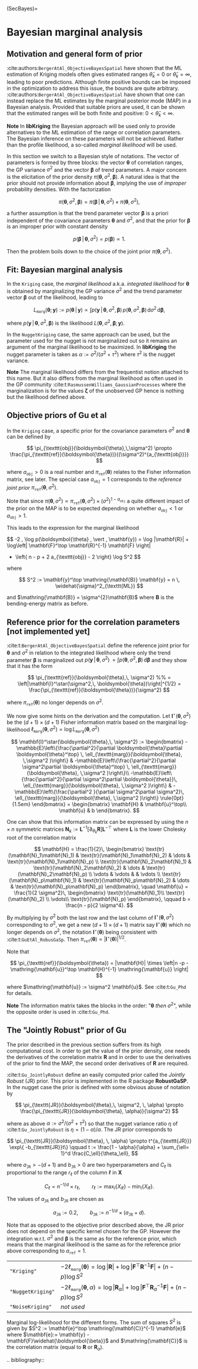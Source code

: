 
(SecBayes)=
# Bayesian marginal analysis

## Motivation and general form of prior

:cite:authors:`BergerAtAl_ObjectiveBayesSpatial` have shown that the
ML estimation of Kriging models often gives estimated ranges
$\widehat{\theta}_k = 0$ or $\widehat{\theta}_k = \infty$, leading to
poor predictions. Although finite positive bounds can be imposed in
the optimization to address this issue, the bounds are quite
arbitrary. :cite:authors:`BergerAtAl_ObjectiveBayesSpatial` have shown
that one can instead replace the ML estimates by the marginal
posterior mode (MAP) in a Bayesian analysis. Provided that suitable
priors are used, it can be shown that the estimated ranges will be
both finite and positive: $0 < \widehat{\theta}_k < \infty$.

**Note**  In **libKriging** the Bayesian approach will be used only to provide
  alternatives to the ML estimation of the range or correlation
  parameters.  The Bayesian inference on these parameters will not be
  achieved. Rather than the profile likelihood, a so-called
  *marginal likelihood* will be used.

In this section we switch to a Bayesian style of notations. The vector
of parameters is formed by three blocks: the vector $\boldsymbol{\theta}$ of
correlation ranges, the GP variance $\sigma^2$ and the vector
$\boldsymbol{\beta}$ of trend parameters. A major concern is the elicitation
of the prior density $\pi(\boldsymbol{\theta}, \, \sigma^2, \,\boldsymbol{\beta})$.  A
natural idea is that the prior should not provide information about
$\boldsymbol{\beta}$, implying the use of *improper* probability
densities. With the factorization

$$
  \pi(\boldsymbol{\theta}, \, \sigma^2, \,\boldsymbol{\beta}) =
  \pi(\boldsymbol{\beta} \, \vert \, \boldsymbol{\theta}, \,\sigma^2) \times
  \pi(\boldsymbol{\theta}, \, \sigma^2),
$$

a further assumption is that the trend parameter vector $\boldsymbol{\beta}$
is a priori independent of the covariance parameters $\boldsymbol{\theta}$ and
$\sigma^2$, and that the prior for $\boldsymbol{\beta}$ is an improper prior
with constant density

$$
   p(\boldsymbol{\beta} \, \vert \, \boldsymbol{\theta}, \sigma^2)
        = p(\boldsymbol{\beta}) \propto 1.
$$

Then the problem boils down to the choice of the joint prior
$\pi(\boldsymbol{\theta}, \, \sigma^2)$.

## Fit: Bayesian marginal analysis


In the `Kriging` case, the *marginal likelihood*
a.k.a. *integrated likelihood* for $\boldsymbol{\theta}$ is obtained by
marginalizing the GP variance $\sigma^2$ and the trend parameter
vector $\boldsymbol{\beta}$ out of the likelihood, leading to

$$
  L_{\texttt{marg}}(\boldsymbol{\theta};\,\mathbf{y}) := 
  p(\boldsymbol{\theta} \, \vert \, \mathbf{y}) \propto \int
  p(\mathbf{y} \, \vert \,\boldsymbol{\theta}, \, \sigma^2, \, \boldsymbol{\beta}) \,
  p(\boldsymbol{\theta}, \, \sigma^2, \, \boldsymbol{\beta}) \,
  \text{d}\sigma^2\,
  \text{d}\boldsymbol{\beta},
$$

where $p(\mathbf{y} \, \vert \,\boldsymbol{\theta}, \, \sigma^2, \, \boldsymbol{\beta})$ is
the likelihood $L(\boldsymbol{\theta}, \, \sigma^2, \, \boldsymbol{\beta};\, \mathbf{y})$.

In the `NuggetKriging` case, the same approach can be used, but
the parameter used for the nugget is not marginalized out so it
remains an argument of the marginal likelihood to be maximized. In
**libKriging** the nugget parameter is taken as
$\alpha := \sigma^2 / (\sigma^2 + \tau^2)$ where $\tau^2$ is the
nugget variance.

**Note** The marginal likelihood differs from the frequentist notion
  attached to this name. But it also differs from the marginal
  likelihood as often used in the GP community
  :cite:t:`RasmussenWilliams_GaussianProcesses` where the
  marginalization is for the values $\boldsymbol{\zeta}$ of the
  unobserved GP hence is nothing but the likelihood defined above.

## Objective priors of Gu et al

In the `Kriging` case, a specific prior for the covariance
parameters $\sigma^2$ and $\boldsymbol{\theta}$ can be defined by

$$
  \pi_{\texttt{obj}}(\boldsymbol{\theta},\,\sigma^2) \propto
  \frac{\pi_{\texttt{ref}}(\boldsymbol{\theta})}{(\sigma^2)^{a_{\texttt{obj}}}}
$$

where $a_{\texttt{obj}}>0$ is a real number and
$\pi_{\texttt{ref}}(\boldsymbol{\theta})$ relates to the Fisher information
matrix, see later. The special case $a_{\texttt{obj}} = 1$ corresponds
to the *reference joint prior*
$\pi_{\texttt{ref}}(\boldsymbol{\theta},\,\sigma^2)$.

Note that since $\pi(\boldsymbol{\theta},\,\sigma^2) \propto
\pi_{\texttt{ref}}(\boldsymbol{\theta},\,\sigma^2) \times
(\sigma^2)^{1-a_{\texttt{obj}}}$ a quite different impact of the prior
on the MAP is to be expected depending on whether $a_{\texttt{obj}} <
1$ or $a_{\texttt{obj}} > 1$.

This leads to the expression for the marginal likelihood

$$
  -2 \, \log p(\boldsymbol{\theta} \, \vert \, \mathbf{y})
  = \log |\mathbf{R}| + \log\left| \mathbf{F}^\top \mathbf{R}^{-1} \mathbf{F} \right|
  + \left\{ n - p + 2 a_{\texttt{obj}} - 2 \right\} \log S^2
$$

where

$$
  S^2 := \mathbf{y}^\top \mathring{\mathbf{B}} \mathbf{y} = 
  n \, \widehat{\sigma}^2_{\texttt{ML}}
$$

and $\mathring{\mathbf{B}} = \sigma^{2}\mathbf{B}$ where $\mathbf{B}$ is
the bending-energy matrix as before.



## Reference prior for the correlation parameters [not implemented yet]

:cite:t:`BergerAtAl_ObjectiveBayesSpatial` define the reference joint
prior for $\boldsymbol{\theta}$ and $\sigma^2$ in relation to the integrated
likelihood where only the trend parameter $\boldsymbol{\beta}$ is marginalized
out
$p(\mathbf{y} \, \vert \,\boldsymbol{\theta}, \, \sigma^2) \, = \int p(\boldsymbol{\theta},
\, \sigma^2, \, \boldsymbol{\beta}) \, \text{d}\boldsymbol{\beta}$ and they show that
it has the form

$$
  \pi_{\texttt{ref}}(\boldsymbol{\theta},\, \sigma^2) %% = \left|\mathbf{I}^\star(\sigma^2,\, \boldsymbol{\theta})\right|^{1/2}
  = \frac{\pi_{\texttt{ref}}(\boldsymbol{\theta})}{\sigma^2}
$$

where $\pi_{\texttt{ref}}(\boldsymbol{\theta})$ no longer depends on $\sigma^2$.

We now give some hints on the derivation and the computation. Let
$\mathbf{I}^\star(\boldsymbol{\theta},\,\sigma^2)$ be the $(d+1) \times (d+1)$
Fisher information matrix based on the marginal log-likelihood
$\ell_{\texttt{marg}}(\boldsymbol{\theta},\,\sigma^2) = \log
L_{\texttt{marg}}(\boldsymbol{\theta},\,\sigma^2)$

$$
  \mathbf{I}^\star(\boldsymbol{\theta},\, \sigma^2) := 
  \begin{bmatrix}
    -\mathbb{E}\left\{\frac{\partial^2}{\partial \boldsymbol{\theta}\partial \boldsymbol{\theta}^\top}
      \,
      \ell_{\texttt{marg}}(\boldsymbol{\theta}, \,\sigma^2 )\right\}
    & -\mathbb{E}\left\{\frac{\partial^2}{\partial \sigma^2\partial \boldsymbol{\theta}^\top}
      \,
      \ell_{\texttt{marg}}(\boldsymbol{\theta}, \,\sigma^2 )\right\}\\
    -\mathbb{E}\left\{\frac{\partial^2}{\partial \sigma^2\partial \boldsymbol{\theta}}\,
      \ell_{\texttt{marg}}(\boldsymbol{\theta}, \,\sigma^2 )\right\}
    & -\mathbb{E}\left\{\frac{\partial^2 }{\partial \sigma^2\partial \sigma^2}\,
      \ell_{\texttt{marg}}(\boldsymbol{\theta}, \,\sigma^2 )\right\}
    \rule{0pt}{1.5em}
  \end{bmatrix} =
  \begin{bmatrix}
    \mathbf{H} & \mathbf{u}^\top\\
    \mathbf{u} & b
  \end{bmatrix}.
$$

One can show that this information matrix can be expressed by using
the $n \times n$ symmetric matrices
$\mathbf{N}_k := \mathbf{L}^{-1} \left[\partial_{\theta_k} \mathbf{R}\right]
\mathbf{L}^{-\top}$ where $\mathbf{L}$ is the lower Cholesky root of the correlation matrix

$$
  \mathbf{H} = \frac{1}{2}\,
  \begin{bmatrix}
    \text{tr}(\mathbf{N}_1\mathbf{N}_1)   & \text{tr}(\mathbf{N}_1\mathbf{N}_2)
    & \dots & \text{tr}(\mathbf{N}_1\mathbf{N}_p) \\
    \text{tr}(\mathbf{N}_2\mathbf{N}_1)   & \text{tr}(\mathbf{N}_2\mathbf{N}_2)
    & \dots & \text{tr}(\mathbf{N}_2\mathbf{N}_p) \\
    \vdots  & \vdots  & &  \vdots \\
    \text{tr}(\mathbf{N}_p\mathbf{N}_1)   & \text{tr}(\mathbf{N}_p\mathbf{N}_2)
    & \dots & \text{tr}(\mathbf{N}_p\mathbf{N}_p) 
  \end{bmatrix}, \quad
  \mathbf{u} = \frac{1}{2 \sigma^2}\,
  \begin{bmatrix}
    \text{tr}(\mathbf{N}_1)\\
    \text{tr}(\mathbf{N}_2) \\
    \vdots\\
    \text{tr}(\mathbf{N}_p) 
  \end{bmatrix}, \qquad
  b = \frac{n - p}{2 \sigma^4}.
$$

By multiplying by $\sigma^2$ both the last row and the last column of
$\mathbf{I}^\star(\boldsymbol{\theta}, \, \sigma^2)$ corresponding to $\sigma^2$,
we get a new $(d+1) \times (d+1)$ matrix say
$\mathbf{I}^\star(\boldsymbol{\theta})$ which no longer depends on $\sigma^2$, the
notation $\mathbf{I}^\star(\boldsymbol{\theta})$ being consistent
with :cite:t:`GuEtAl_RobusGaSp`. Then
$\pi_{\texttt{ref}}(\boldsymbol{\theta}) = \left| \mathbf{I}^\star(\boldsymbol{\theta})
\right|^{1/2}$.

Note that

$$
  \pi_{\texttt{ref}}(\boldsymbol{\theta}) = |\mathbf{H}| \times
  \left|n -p  - \mathring{\mathbf{u}}^\top \mathbf{H}^{-1} \mathring{\mathbf{u}} \right| 
$$

where $\mathring{\mathbf{u}} := \sigma^2 \mathbf{u}$. See :cite:t:`Gu_Phd`
for details.

**Note**   The information matrix takes the blocks in the order:
  "$\boldsymbol{\theta}$ *then* $\sigma^2$", while the opposite order is used
  in :cite:t:`Gu_Phd`.

## The "Jointly Robust"  prior of Gu

The prior described in the previous section suffers from its high
computational cost. In order to get the value of the prior density,
one needs the derivatives of the correlation matrix $\mathbf{R}$ and in
order to use the derivatives of the prior to find the MAP, the second
order derivatives of $\mathbf{R}$ are required.

:cite:t:`Gu_JointlyRobust` define an easily computed prior called the
*Jointly Robust* (JR) prior. This prior is implemented in the R
package **RobustGaSP**. In the nugget case the prior is defined with some
obvious abuse of notation by

$$
  \pi_{\texttt{JR}}(\boldsymbol{\theta},\, \sigma^2, \, \alpha)  \propto
  \frac{\pi_{\texttt{JR}}(\boldsymbol{\theta}, \alpha)}{\sigma^2}
$$

where as above $\alpha := \sigma^2 / (\sigma^2 + \tau^2)$ so that the
nugget variance ratio $\eta$ of :cite:t:`Gu_JointlyRobust` is
$\eta = (1 - \alpha) / \alpha$. The JR prior corresponds to

$$
  \pi_{\texttt{JR}}(\boldsymbol{\theta}, \, \alpha)  \propto t^{a_{\texttt{JR}}}
  \exp\{ -b_{\texttt{JR}}t\} \qquad
  t :=  \frac{1 - \alpha}{\alpha} + \sum_{\ell= 1}^d \frac{C_\ell}{\theta_\ell},
$$

where $a_{\texttt{JR}}> -(d + 1)$ and $b_{\texttt{JR}} >0$ are two
hyperparameters and $C_\ell$ is proportional to the range $r_\ell$ of
the column $\ell$ in $\mathbf{X}$

$$
  C_\ell = n^{-1/d} \times r_\ell, \qquad r_\ell := \max_i\{X_{i\ell}\} -\min_i\{X_{i\ell}\}.
$$

The values of $a_{\texttt{JR}}$ and $b_{\texttt{JR}}$ are chosen as

$$
  a_{\texttt{JR}} := 0.2, \qquad b_{\texttt{JR}} := n^{-1/d} \times (a_{\texttt{JR}} + d).
$$

Note that as opposed to the objective prior described above, the JR
prior does not depend on the specific kernel chosen for the
GP. However the integration w.r.t.  $\sigma^2$ and $\boldsymbol{\beta}$ is the
same as for the reference prior, which means that the marginal
likelihood is the same as for the reference prior above corresponding
to $a_{\texttt{ref}} = 1$.





|   |   |
|:--|:--|
| `"Kriging"` | $-2 \ell_{\texttt{marg}}(\boldsymbol{\theta}) = \log \lvert\mathbf{R}\rvert + \log\lvert \mathbf{F}^\top \mathbf{R}^{-1}\mathbf{F}\rvert + (n - p) \log S^2$  |
| `"NuggetKriging"` | $-2 \ell_{\texttt{marg}}(\boldsymbol{\theta}, \, \alpha) = \log \lvert\mathbf{R}_\alpha\rvert + \log\lvert \mathbf{F}^\top \mathbf{R}_\alpha^{-1}\mathbf{F}\rvert + (n - p) \log S^2$ |
| `"NoiseKriging"` | *not used*  |

Marginal log-likelihood for the different forms. The sum of squares
$S^2$ is given by $S^2 := \mathbf{e}^\top \mathring{\mathbf{C}}^{-1}
\mathbf{e}$ where $\mathbf{e}:= \mathbf{y} -
\mathbf{F}\widehat{\boldsymbol{\beta}}$ and  $\mathring{\mathbf{C}}$ is the
correlation matrix (equal to $\mathbf{R}$ or $\mathbf{R}_\alpha$).

.. bibliography::
